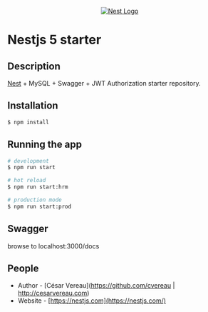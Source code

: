 <p align="center">
  <a href="http://nestjs.com/" target="blank"><img src="http://kamilmysliwiec.com/public/nest-logo.png#1" alt="Nest Logo" /></a>
</p>

# Nestjs 5 starter

## Description

[Nest](https://github.com/nestjs/nest) + MySQL + Swagger + JWT Authorization starter repository. 

## Installation

```bash
$ npm install
```

## Running the app

```bash
# development
$ npm run start

# hot reload
$ npm run start:hrm

# production mode
$ npm run start:prod
```

## Swagger

browse to localhost:3000/docs

## People

- Author - [César Vereau](https://github.com/cvereau | http://cesarvereau.com)
- Website - [https://nestjs.com](https://nestjs.com/)

